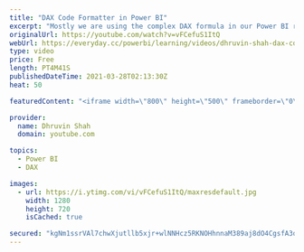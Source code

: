 ```yaml
---
title: "DAX Code Formatter in Power BI"
excerpt: "Mostly we are using the complex DAX formula in our Power BI report. So, we have a question that how we can format our DAX formula in Power BI? Is there any way to format our DAX code so that it looks nice? Yes, now we can format our Power BI DAX Code using an External tool called Tabular Editor.  Before"
originalUrl: https://youtube.com/watch?v=vFCefuS1ItQ
webUrl: https://everyday.cc/powerbi/learning/videos/dhruvin-shah-dax-code-formatter-in-power-bi/
type: video
price: Free
length: PT4M41S
publishedDateTime: 2021-03-28T02:13:30Z
heat: 50

featuredContent: "<iframe width=\"800\" height=\"500\" frameborder=\"0\" src=\"https://www.youtube.com/embed/vFCefuS1ItQ\" allow=\"accelerometer; autoplay; encrypted-media; gyroscope; picture-in-picture\" allowfullscreen></iframe>"

provider:
  name: Dhruvin Shah
  domain: youtube.com

topics:
  - Power BI
  - DAX

images:
  - url: https://i.ytimg.com/vi/vFCefuS1ItQ/maxresdefault.jpg
    width: 1280
    height: 720
    isCached: true

secured: "kgNm1ssrVAl7chwXjutllb5xjr+wlNNHcz5RKNOHhnnaM389aj8dO4CgsfA3qnR8/hsQ1DONfRSNh2qW4yI8NJOhuU2WAduGfF1prl/fzn0QirY8dUCpqwFrE4cM0FJI6femuM1++LkR1Bq8xBtt5KJHCWSVKdrDhH49hovgeG5IgtSMtZq4FMLo3bj5YMMjTA3OKRz8WRCzkJfLugSuNpci0cd2hagmclVWqHuiS9W6mQ0GFcEyQunImFQIZiiVMhMx5sAW/Bur99OldQC8c7F4z9blQXOXt3Fg52jwxKfn6USJKziBcifNAMH/Ci9+nRopv0EtwLZZlKlNnZnK0Spn2W1oelJn6CqnjPfGnT8DVQR82cuF5m/pjj7RopHdnUWnNTTZA6iwhPMNhPXFhXU+Bysk1jXlc6EpzUtvSGw=;hmE+I5V/uiEHmh2M3HY9ow=="
---
```


